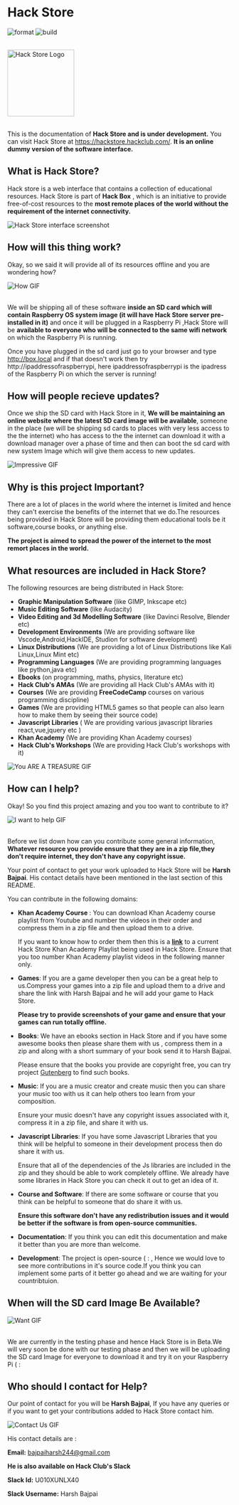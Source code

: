 # Hack Store

![format](https://github.com/hackclub/hackstore/workflows/format/badge.svg)
![build](https://github.com/hackclub/hackstore/workflows/build/badge.svg)

<br/>
<img src="public/asset3.png" alt="Hack Store Logo" width="150px" />
<br/>
<br/>

This is the documentation of **Hack Store and is under development.**
You can visit Hack Store at <a href="https://hackstore.hackclub.com/" >https://hackstore.hackclub.com/</a>. **It is an online dummy version of the software interface.**

## What is Hack Store?

Hack store is a web interface that contains a collection of educational resources. Hack Store is part of **Hack Box** , which is an initiative to provide free-of-cost resources to the **most remote places of the world without the requirement of the internet connectivity.**

<img src="public/readme/mainss.png" alt="Hack Store interface screenshot" />

## How will this thing work?

Okay, so we said it will provide all of its resources offline and you are wondering how?

<img src="public/readme/how.webp"  alt="How GIF"/>
<br/>
<br/>

We will be shipping all of these software **inside an SD card which will contain Raspberry OS system image (it will have Hack Store server pre-installed in it)** and once it will be plugged in a Raspberry Pi ,Hack Store will be **available to everyone who will be connected to the same wifi network** on which the Raspberry Pi is running.

Once you have plugged in the sd card just go to your browser and type http://box.local and if that doesn't work then try http://ipaddressofraspberrypi, here ipaddressofraspberrypi is the ipadress of the Raspberry Pi on which the server is running!

## How will people recieve updates?

Once we ship the SD card with Hack Store in it, **We will be maintaining an online website where the latest SD card image will be available**, someone in the place (we will be shipping sd cards to places with very less access to the the internet) who has access to the the internet can download it with a download manager over a phase of time and then can boot the sd card with new system Image which will give them access to new updates.

<img src="public/readme/impressive.webp"  alt="Impressive GIF" />

## Why is this project Important?

There are a lot of places in the world where the internet is limited and hence they can't exercise the benefits of the internet that we do.The resources being provided in Hack Store will be providing them educational tools be it software,course books, or anything else.

**The project is aimed to spread the power of the internet to the most remort places in the world.**

## What resources are included in Hack Store?

The following resources are being distributed in Hack Store:

- **Graphic Manipulation Software** (like GIMP, Inkscape etc)
- **Music Editing Software** (like Audacity)
- **Video Editing and 3d Modelling Software** (like Davinci Resolve, Blender etc)
- **Development Environments** (We are providing software like Vscode,Android,HackIDE, Studion for software development)
- **Linux Distributions** (We are providing a lot of Linux Distributions like Kali Linux,Linux Mint etc)
- **Programming Languages** (We are providing programming languages like python,java etc)
- **Ebooks** (on programming, maths, physics, literature etc)
- **Hack Club's AMAs** (We are providing all Hack Club's AMAs with it)
- **Courses** (We are providing **FreeCodeCamp** courses on various programming discipline)
- **Games** (We are providing HTML5 games so that people can also learn how to make them by seeing their source code)
- **Javascript Libraries** ( We are providing various javascript libraries react,vue,jquery etc )
- **Khan Academy** (We are providing Khan Academy courses)
- **Hack Club's Workshops** (We are providing Hack Club's workshops with it)

<img src="public/readme/treasure.webp" alt="You ARE A TREASURE GIF">

## How can I help?

Okay! So you find this project amazing and you too want to contribute to it?

<img src="public/readme/help.webp" alt="I want to help GIF">

<br/>
<br/>

Before we list down how can you contribute some general information, **Whatever resource you provide ensure that they are in a zip file,they don't require internet, they don't have any copyright issue.**

Your point of contact to get your work uploaded to Hack Store will be **Harsh Bajpai**. His contact details have been mentioned in the last section of this README.

You can contribute in the following domains:

- **Khan Academy Course** : You can download Khan Academy course playlist from Youtube and number the videos in their order and compress them in a zip file and then upload them to a drive.

  If you want to know how to order them then this is a <a href="https://drive.google.com/file/d/1BOTwFerlVmytk1FdygE3W5dt5sfaTTcF/view?usp=sharing" >**link**</a> to a current Hack Store Khan Academy Playlist being used in Hack Store. Ensure that you too number Khan Academy playlist videos in the following manner only.

- **Games**: If you are a game developer then you can be a great help to us.Compress your games into a zip file and upload them to a drive and share the link with Harsh Bajpai and he will add your game to Hack Store.

  **Please try to provide screenshots of your game and ensure that your games can run totally offline.**

- **Books**: We have an ebooks section in Hack Store and if you have some awesome books then please share them with us , compress them in a zip and along with a short summary of your book send it to Harsh Bajpai.

  Please ensure that the books you provide are copyright free, you can try project <a href="https://www.gutenberg.org/">Gutenberg</a> to find such books.

- **Music**: If you are a music creator and create music then you can share your music too with us it can help others too learn from your composition.

  Ensure your music doesn't have any copyright issues associated with it, compress it in a zip file, and share it with us.

- **Javascript Libraries**: If you have some Javascript Libraries that you think will be helpful to someone in their development process then do share it with us.

  Ensure that all of the dependencies of the Js libraries are included in the zip and they should be able to work completely offline. We already have some libraries in Hack Store you can check it out to get an idea of it.

- **Course and Software**: If there are some software or course that you think can be helpful to someone that do share it with us.

  **Ensure this software don't have any redistribution issues and it would be better if the software is from open-source communities.**

- **Documentation**: If you think you can edit this documentation and make it better than you are more than welcome.

- **Development**: The project is open-source ( : , Hence we would love to see more contributions in it's source code.If you think you can implement some parts of it better go ahead and we are waiting for your countribtuion.

## When will the SD card Image Be Available?

<img src="public/readme/want.webp"  alt="Want GIF"  />
<br/>
<br/>

We are currently in the testing phase and hence Hack Store is in Beta.We will very soon be done with our testing phase and then we will be uploading the SD card Image for everyone to download it and try it on your Raspberry Pi ( :

## Who should I contact for Help?

Our point of contact for you will be **Harsh Bajpai**, If you have any queries or if you want to get your contributions added to Hack Store contact him.

<img src="public/readme/contactus.webp" alt="Contact Us GIF" />

His contact details are :

**Email:** bajpaiharsh244@gmail.com

**He is also available on Hack Club's Slack**

**Slack Id:** U010XUNLX40

**Slack Username:** Harsh Bajpai
